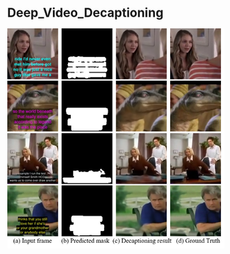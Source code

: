 # Deep_Video_Decaptioning
<img src=https://github.com/Linya-lab/Video_Decaptioning/blob/master/images/teaser.png width=500>
